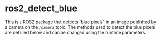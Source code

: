 # ros2_detect_blue

This is a ROS2 package that detects "blue pixels" in an image published by a camera on the ```/camera``` topic. The methods used to detect the blue pixels are detailed below and can be changed using the runtime parameters.